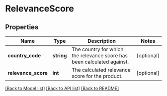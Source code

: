 # RelevanceScore

## Properties
Name | Type | Description | Notes
------------ | ------------- | ------------- | -------------
**country_code** | **string** | The country for which the relevance score has been calculated against. | [optional] 
**relevance_score** | **int** | The calculated relevance score for the product. | [optional] 

[[Back to Model list]](../README.md#documentation-for-models) [[Back to API list]](../README.md#documentation-for-api-endpoints) [[Back to README]](../README.md)


